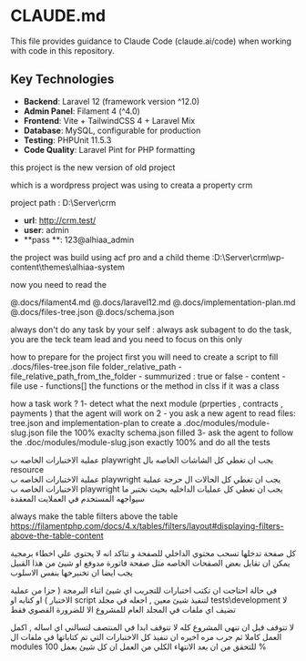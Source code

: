 # CLAUDE.md

This file provides guidance to Claude Code (claude.ai/code) when working with code in this repository.

## Key Technologies

- **Backend**: Laravel 12 (framework version ^12.0)
- **Admin Panel**: Filament 4 (^4.0)
- **Frontend**: Vite + TailwindCSS 4 + Laravel Mix
- **Database**: MySQL, configurable for production
- **Testing**: PHPUnit 11.5.3
- **Code Quality**: Laravel Pint for PHP formatting

this project is the new version of old project

which is a wordpress project was using to creata a property crm

project path :  D:\Server\crm
- **url**: http://crm.test/
- **user**: admin
- **pass **: 123@alhiaa_admin

the project was build using acf pro and a child theme :D:\Server\crm\wp-content\themes\alhiaa-system

now you need to read the

@.docs/filament4.md
@.docs/laravel12.md
@.docs/implementation-plan.md
@.docs/files-tree.json
@.docs/schema.json

always don't do any task by your self : always ask subagent to do the task, you are the teck team lead and you need to focus on this only


how to prepare for the project 
first you will need to create a script to fill .docs/files-tree.json file
folder_relative_path
	-file_relative_path_from_the_folder
		- summurized :  true or false
		- content
			- file use
			- functions[] the functions or the method in clss if it was a class

how a task work ?
1- detect what the next module (prperties , contracts , payments ) that the agent will work on 
2 - you ask a new agent to read files:  tree.json and implementation-plan to create a .doc/modules/module-slug.json file the 100% exaclty schema.json filled
3- ask the agent to follow the .doc/modules/module-slug.json exactly 100% and do all the tests


عملية الاختبارات الخاصه ب playwright يجب ان تغطي كل الشاشات الخاصه بال resource  
عملية الاختبارات الخاصه ب playwright يجب ان تغطي كل الحالات ال حرجة 
عملية الاختبارات الخاصه ب playwright يجب ان تغطي كل  عمليات الداخليه بحيث نختبر ما سيواجهه المستخدم في العملايت المعقدة


always make the table filters above the table https://filamentphp.com/docs/4.x/tables/filters/layout#displaying-filters-above-the-table-content



كل صفحة تدخلها تسحب محتوي الداخلي للصفحة و تتاكد انه لا يحتوي علي اخطاء برمجية 
يمكن ان تقابل بعض الصفحات الخاصه 
مثل صفحة فاتورة مدوفع او شيئ من هذا القبيل يجب ايضا ان تخنبرخها بنفس الاسلوب 

في حالة احتاجت ان تكتب اختبارات للتجريب اي شيئ اثناء البرمجة ( جزا من عملية الاختبار ) او كتابه او script  لتنفيذ شيئ معين , اجعله في مجلد tests\development لا تضيف اي ملفات في المجلد العام للمشروع الا للضرورة القصوي فقط


لا تتوقف قبل ان تنهي المشروع كله 
لا تتوقف ابدا في المنتصف لتسالني اي اساله , اكمل العمل كاملا 
ثم جرب مره اخيره ان تنفيذ كل الاختبارات التي تم كتاباتها في ملفات ال modules  للتحقق من ان بعد الانتهاء الكلي من العمل ان كل شيئ بعمل 100 % 

